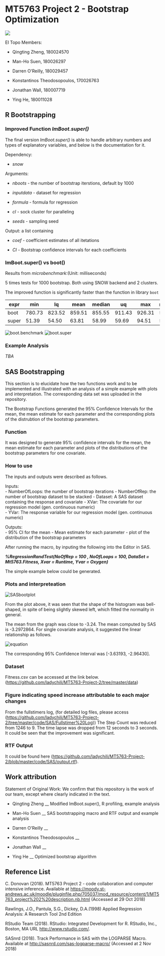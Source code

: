 # MT5763 Project 2 - Bootstrap Optimization

![](https://raw.githubusercontent.com/ladychili/MT5763-Project-2/master/r-packages.png?token=AaldBeYwHauQ1p-x4kRfKTNPYLxc-3Q2ks5b2xckwA%3D%3D)

EI Topo Members:

- Qingting Zheng, 180024570

- Man-Ho Suen, 180026297

- Darren O'Reilly, 180029457

- Konstantinos Theodosopoulos, 170026763

- Jonathan Wall, 180007719

- Ying He, 180011028

## R Bootstrapping 

### Improved Function _lmBoot.super()_

The final version _lmBoot.super()_ is able to handle arbitrary numbers and types of explanatory variables, and below is the documentation for it.

Dependency:

- _snow_

Arguments: 

- _nboots_ - the number of bootstrap iterstions, default by 1000

- _inputdata_ - dataset for regression 

- _formula_ - formula for regression 

- _cl_ - sock cluster for paralleling

- _seeds_ - sampling seed
        
Output: a list containing

- _coef_ - coefficient estimates of all itetations

- _CI_ - Bootstrap confidence intervals for each coefficients


### lmBoot.super() vs boot()

Results from *microbenchmark*:(Unit: milliseconds)

5 times tests for 1000 bootstrap. Both using SNOW backend and 2 clusters.

The improved function is significantly faster than the function in library `boot`


| expr  | min    | lq     | mean   | median | uq     | max    | neval | cld |
|-------|--------|--------|--------|--------|--------|--------|-------|-----|
| boot  | 780.73 | 823.52 | 859.51 | 855.55 | 911.43 | 926.31 | 5.00  | b   |
| super | 51.39  | 54.50  | 63.81  | 58.99  | 59.69  | 94.51  | 5.00  | a   |


![boot.benchmark](https://github.com/ladychili/MT5763-Project-2/blob/master/profiling/R.boots.png)
![boot.super](https://github.com/ladychili/MT5763-Project-2/blob/master/profiling/profsuper.png)

### Example Analysis

_TBA_


## SAS Bootstrapping

This section is to elucidate how the two functions work and to be implemented and illustrated with an analysis of a simple example with plots and interpretation.  The corresponding data set was uploaded in the repository. 

The Bootstrap Functions generated the 95% Confidence Intervals for the mean, the mean estimate for each parameter and the corresponding plots of the distrubtion of the bootstrap parameters.

### Function

It was designed to generate 95% confidence intervals for the mean, the mean estimate for each parameter and plots of the distributions of the bootstrap parameters for one covariate.

### How to use 

The inputs and outputs were described as follows.  

 Inputs: 																
	- NumberOfLoops: the number of bootstrap iterations
	- NumberOfRep: the number of bootstrap dataset to be stacked
	- Dataset: A SAS dataset containing the response and covariate										- XVar: The covariate for our regression model (gen. continuous numeric)						
	- YVar: The response variable for our regression model (gen. continuous numeric)	
        
  Outputs:																								
	- 95% CI for the mean
	- Mean estimate for each parameter
	- plot of the distribution of the bootstrap parameters
  
  After running the macro, by inputing the following into the Editor in SAS.
  
  __*%RegressionRandTest(NoOfRep = 100 , NoOfLoops = 100, DataSet = Mt5763.Fitness, Xvar = Runtime, Yvar = Oxygen)*__
  
  The simple example below could be generated. 

### Plots and interpreteation

![SASbootplot](https://github.com/ladychili/MT5763-Project-2/blob/master/code/SAS/Output/SAS%20plot%20bootstrap.png)
      
From the plot above, it was seen that the shape of the histogram was bell-shaped, in spite of being slightly skewed left, which fitted the normality in general. 

The mean from the graph was close to -3.24.  The mean computed by SAS is -3.2972864. For single covariate analysis, it suggested the linear relationship as follows.

![equation](https://github.com/ladychili/MT5763-Project-2/blob/master/code/SAS/Output/CodeCogsEqn3.gif)

The corresponding 95% Confidence Interval was [-3.63193, -2.96430].

### Dataset

Fitness.csv can be accessed at the link below.
(https://github.com/ladychili/MT5763-Project-2/tree/master/data)

### Figure indicating speed increase attributable to each major changes

From the fullstimers log,
(for detailed log files, please access (https://github.com/ladychili/MT5763-Project-2/tree/master/code/SAS/Fullstimer%20Log))
The Step Count was reduced from 1246 to 9.  The time lapse was dropped from 12 seconds to 3 seconds.  It could be seen that the improvement was significant. 

### RTF Output

It could be found here (https://github.com/ladychili/MT5763-Project-2/blob/master/code/SAS/output.rtf). 

## Work attribution

Statement of Original Work: We confirm that this repository is the work of our team, except where clearly indicated in the text.

- Qingting Zheng __ Modified lmBoot.super(), R profiling, example analysis

- Man-Ho Suen __ SAS bootstrapping macro and RTF output and example analysis 

- Darren O'Reilly __

- Konstantinos Theodosopoulos __

- Jonathan Wall __

- Ying He __ Optimized bootstrap algorithm

## Reference List

C. Donovan (2018). MT5763 Project 2 - code collaboration and computer intensive inference. Available at <https://moody.st-andrews.ac.uk/moodle/pluginfile.php/705037/mod_resource/content/1/MT5763_project%202%20description.nb.html> (Accessed at 29 Oct 2018) 

Rawlings, J.O., Pantula, S.G., Dickey, D.A.(1998) Applied Regression Analysis: A Research Tool 2nd Edition

RStudio Team (2018). RStudio: Integrated Development for R. RStudio, Inc., Boston, MA URL <http://www.rstudio.com/>.

SASnrd (2018). Track Performance in SAS with the LOGPARSE Macro. Available at <http://sasnrd.com/sas-logparse-macro/> (Accessed at 2 Nov 2018)



